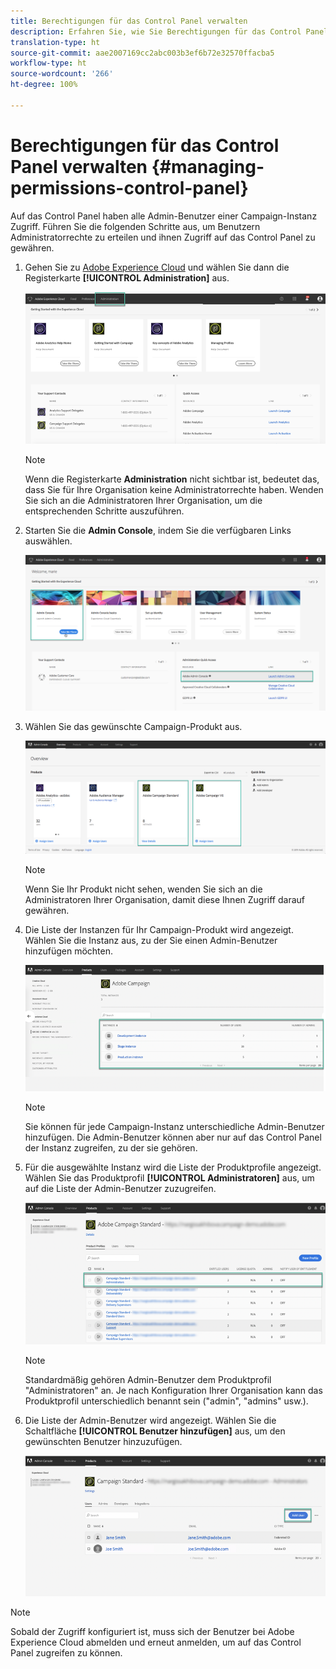```yaml
---
title: Berechtigungen für das Control Panel verwalten
description: Erfahren Sie, wie Sie Berechtigungen für das Control Panel verwalten
translation-type: ht
source-git-commit: aae2007169cc2abc003b3ef6b72e32570ffacba5
workflow-type: ht
source-wordcount: '266'
ht-degree: 100%

---
```



# Berechtigungen für das Control Panel verwalten {#managing-permissions-control-panel}

Auf das Control Panel haben alle Admin-Benutzer einer Campaign-Instanz Zugriff. Führen Sie die folgenden Schritte aus, um Benutzern Administratorrechte zu erteilen und ihnen Zugriff auf das Control Panel zu gewähren.

1. Gehen Sie zu [Adobe Experience Cloud](https://experiencecloud.adobe.com/) und wählen Sie dann die Registerkarte **[!UICONTROL Administration]** aus.

   ![](assets/do-not-localize/control_panel_add_user1.png)

   >[!NOTE]
   >
   >Wenn die Registerkarte <b>Administration</b> nicht sichtbar ist, bedeutet das, dass Sie für Ihre Organisation keine Administratorrechte haben. Wenden Sie sich an die Administratoren Ihrer Organisation, um die entsprechenden Schritte auszuführen.

1. Starten Sie die **Admin Console**, indem Sie die verfügbaren Links auswählen.

   ![](assets/do-not-localize/control_panel_admin1.png)

1. Wählen Sie das gewünschte Campaign-Produkt aus.

   ![](assets/do-not-localize/control_panel_add_user3.png)

   >[!NOTE]
   >
   >Wenn Sie Ihr Produkt nicht sehen, wenden Sie sich an die Administratoren Ihrer Organisation, damit diese Ihnen Zugriff darauf gewähren.

1. Die Liste der Instanzen für Ihr Campaign-Produkt wird angezeigt. Wählen Sie die Instanz aus, zu der Sie einen Admin-Benutzer hinzufügen möchten.

   ![](assets/do-not-localize/control_panel_add_user4.png)

   >[!NOTE]
   >
   >Sie können für jede Campaign-Instanz unterschiedliche Admin-Benutzer hinzufügen. Die Admin-Benutzer können aber nur auf das Control Panel der Instanz zugreifen, zu der sie gehören.

1. Für die ausgewählte Instanz wird die Liste der Produktprofile angezeigt. Wählen Sie das Produktprofil **[!UICONTROL Administratoren]** aus, um auf die Liste der Admin-Benutzer zuzugreifen.

   ![](assets/do-not-localize/control_panel_add_user_5.png)

   >[!NOTE]
   >
   >Standardmäßig gehören Admin-Benutzer dem Produktprofil &quot;Administratoren&quot; an. Je nach Konfiguration Ihrer Organisation kann das Produktprofil unterschiedlich benannt sein (&quot;admin&quot;, &quot;admins&quot; usw.).

1. Die Liste der Admin-Benutzer wird angezeigt. Wählen Sie die Schaltfläche **[!UICONTROL Benutzer hinzufügen]** aus, um den gewünschten Benutzer hinzuzufügen.

   ![](assets/do-not-localize/control_panel_add_user_6.png)

>[!NOTE]
>
>Sobald der Zugriff konfiguriert ist, muss sich der Benutzer bei Adobe Experience Cloud abmelden und erneut anmelden, um auf das Control Panel zugreifen zu können.
